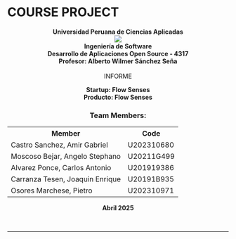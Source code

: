 # COURSE PROJECT

<p align="center">
    <strong>Universidad Peruana de Ciencias Aplicadas</strong><br>
    <img src="https://upload.wikimedia.org/wikipedia/commons/f/fc/UPC_logo_transparente.png"></img><br>
    <strong>Ingeniería de Software</strong><br>
    <strong>Desarrollo de Aplicaciones Open Source - 4317</strong><br>
    <strong>Profesor: Alberto Wilmer Sánchez Seña</strong><br>
    <br>INFORME
</p>

<p align="center">
    <strong>Startup: Flow Senses </strong><br>
    <strong>Producto: Flow Senses </strong>
</p>

<div>
    <h3 align="center">Team Members:</h3>
    </div>
<div>
     <table align="center">
        <tr>
            <th style="text-align:center;">Member</th>
            <th style="text-align:center;">Code</th>
        </tr>
        <tr>
            <td>Castro Sanchez, Amir Gabriel</td>
            <td>U202310680</td>
        </tr>
        <tr>
            <td>Moscoso Bejar, Angelo Stephano</td>
            <td> U20211G499</td>
        </tr>
        <tr>
            <td>Alvarez Ponce, Carlos Antonio</td>
            <td>U201919386</td>
        </tr>
        <tr>
            <td>Carranza Tesen, Joaquin Enrique</td>
            <td>U20191B935</td>
        </tr>
        <tr>
            <td>Osores Marchese, Pietro</td>
            <td>U202310971</td>
        </tr>
    </table>
</div>

<p align="center">
    <strong>Abril 2025</strong>
</p>

<br>

---
